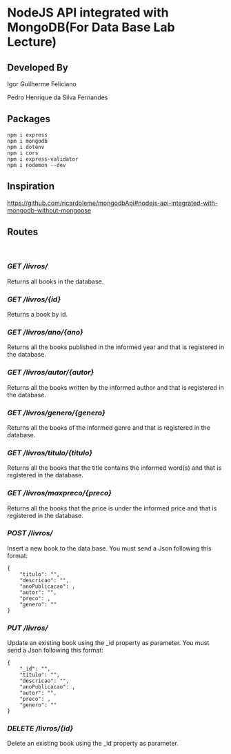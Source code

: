 # NodeJS API integrated with MongoDB(For Data Base Lab Lecture)

## Developed By
Igor Guilherme Feliciano

Pedro Henrique da Silva Fernandes

## Packages
```
npm i express
npm i mongodb
npm i dotenv
npm i cors
npm i express-validator
npm i nodemon --dev
```

## Inspiration

https://github.com/ricardoleme/mongodbApi#nodejs-api-integrated-with-mongodb-without-mongoose

## Routes

<br>

### *GET /livros/*
Returns all books in the database.

### *GET /livros/{id}*
Returns a book by id.

### *GET /livros/ano/{ano}*
Returns all the books published in the informed year and that is registered in the database.

### *GET /livros/autor/{autor}*
Returns all the books written by the informed author and that is registered in the database.

### *GET /livros/genero/{genero}*
Returns all the books of the informed genre and that is registered in the database.

### *GET /livros/titulo/{titulo}*
Returns all the books that the title contains the informed word(s) and that is registered in the database.

### *GET /livros/maxpreco/{preco}*
Returns all the books that the price is under the informed price and that is registered in the database.

### *POST /livros/*
Insert a new book to the data base. You must send a Json following this format:

    {
        "titulo": "",
        "descricao": "",
        "anoPublicacao": ,
        "autor": "",
        "preco": ,
        "genero": ""
    }

### *PUT /livros/*
Update an existing book using the _id property as parameter. You must send a Json following this format:

    {
        "_id": "",
        "titulo": "",
        "descricao": "",
        "anoPublicacao": ,
        "autor": "",
        "preco": ,
        "genero": ""
    }

### *DELETE /livros/{id}*
Delete an existing book using the _id property as parameter.